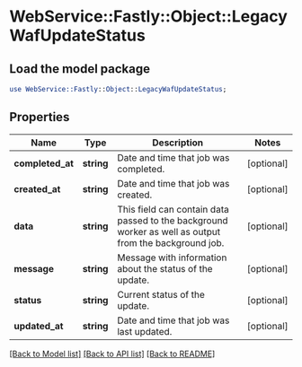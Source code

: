 # WebService::Fastly::Object::LegacyWafUpdateStatus

## Load the model package
```perl
use WebService::Fastly::Object::LegacyWafUpdateStatus;
```

## Properties
Name | Type | Description | Notes
------------ | ------------- | ------------- | -------------
**completed_at** | **string** | Date and time that job was completed. | [optional] 
**created_at** | **string** | Date and time that job was created. | [optional] 
**data** | **string** | This field can contain data passed to the background worker as well as output from the background job. | [optional] 
**message** | **string** | Message with information about the status of the update. | [optional] 
**status** | **string** | Current status of the update. | [optional] 
**updated_at** | **string** | Date and time that job was last updated. | [optional] 

[[Back to Model list]](../README.md#documentation-for-models) [[Back to API list]](../README.md#documentation-for-api-endpoints) [[Back to README]](../README.md)


